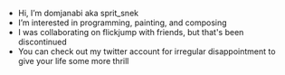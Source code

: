 - Hi, I’m domjanabi aka sprit_snek
- I’m interested in programming, painting, and composing
- I was collaborating on flickjump with friends, but that's been discontinued
- You can check out my twitter account for irregular disappointment to give your life some more thrill
